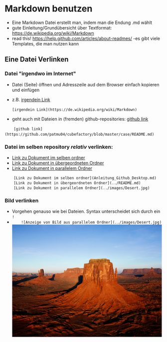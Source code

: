 # Markdown benutzen
- Eine Markdown Datei erstellt man, indem man die Endung .md wählt
- gute Einleitung/Grundübersicht über Textformat: https://de.wikipedia.org/wiki/Markdown
- read this! https://help.github.com/articles/about-readmes/
-es gibt viele Templates, die man nutzen kann

## Eine Datei Verlinken
### Datei "irgendwo im Internet"
- Datei (Seite) öffnen und Adresszeile aud dem Browser einfach kopieren und einfügen
- z.B. [irgendein Link](https://de.wikipedia.org/wiki/Markdown)

    `[irgendein Link](https://de.wikipedia.org/wiki/Markdown)`

- geht auch mit Dateien in (fremden) github-repositories: [github link](https://github.com/patmu04/cubefactory/blob/master/case/README.md)

`    [github link](https://github.com/patmu04/cubefactory/blob/master/case/README.md)`


### Datei im selben repository *relativ* verlinken:
- [Link zu Dokument im selben ordner](Anleitung_Github_Desktop.md)
- [Link zu Dokument in übergeordneten Ordner](../README.md)
- [Link zu Dokument in parallelem Ordner](../images/Desert.jpg)
```
    [Link zu Dokument im selben ordner](Anleitung_Github_Desktop.md)
    [Link zu Dokument in übergeordneten Ordner](../README.md)
    [Link zu Dokument in parallelem Ordner](../images/Desert.jpg)
```

### Bild verlinken
- Vorgehen genauso wie bei Dateien. Syntax unterscheidet sich durch ein `!`
- `    ![Anzeige von Bild aus parallelem Ordner](../images/Desert.jpg)`
 ![Anzeige von Bild aus parallelem Ordner](../images/Desert.jpg)

